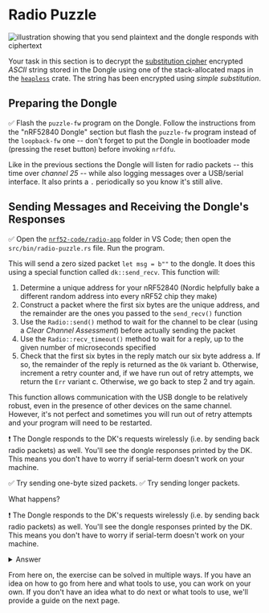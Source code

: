 # Radio Puzzle

![illustration showing that you send plaintext and the dongle responds with ciphertext](img/puzzle_illustration.jpg)

Your task in this section is to decrypt the [substitution cipher] encrypted *ASCII* string stored in the Dongle using one of the stack-allocated maps in the [`heapless`] crate. The string has been encrypted using *simple substitution*.

## Preparing the Dongle

[substitution cipher]: https://en.wikipedia.org/wiki/Substitution_cipher
[`heapless`]: https://docs.rs/heapless

✅ Flash the `puzzle-fw` program on the Dongle. Follow the instructions from the "nRF52840 Dongle" section but flash the `puzzle-fw` program instead of the `loopback-fw` one -- don't forget to put the Dongle in bootloader mode (pressing the reset button) before invoking `nrfdfu`.

Like in the previous sections the Dongle will listen for radio packets -- this time over *channel 25* -- while also logging messages over a USB/serial interface. It also prints a `.` periodically so you know it's still alive.

## Sending Messages and Receiving the Dongle's Responses

✅ Open the [`nrf52-code/radio-app`](../../nrf52-code/radio-app) folder in VS Code; then open the `src/bin/radio-puzzle.rs` file. Run the program.

This will send a zero sized packet `let msg = b""` to the dongle. It does this using a special function called `dk::send_recv`. This function will:

1. Determine a unique address for your nRF52840 (Nordic helpfully bake a different random address into every nRF52 chip they make)
2. Construct a packet where the first six bytes are the unique address, and the remainder are the ones you passed to the `send_recv()` function
3. Use the `Radio::send()` method to wait for the channel to be clear (using a *Clear Channel Assessment*) before actually sending the packet 
4. Use the `Radio::recv_timeout()` method to wait for a reply, up to the given number of microseconds specified
5. Check that the first six bytes in the reply match our six byte address
   a. If so, the remainder of the reply is returned as the `Ok` variant
   b. Otherwise, increment a retry counter and, if we have run out of retry attempts, we return the `Err` variant
   c. Otherwise, we go back to step 2 and try again.

This function allows communication with the USB dongle to be relatively robust, even in the presence of other devices on the same channel. However, it's not perfect and sometimes you will run out of retry attempts and your program will need to be restarted.

❗ The Dongle responds to the DK's requests wirelessly (i.e. by sending back radio packets) as well. You'll see the dongle responses printed by the DK. This means you don't have to worry if serial-term doesn't work on your machine.

✅ Try sending one-byte sized packets.
✅ Try sending longer packets.

What happens?

❗ The Dongle responds to the DK's requests wirelessly (i.e. by sending back radio packets) as well. You'll see the dongle responses printed by the DK. This means you don't have to worry if serial-term doesn't work on your machine.

<details>
    <summary>Answer</summary>

The Dongle will respond differently depending on the length of the payload in the incoming packet:

- On zero-sized payloads (i.e. packets that only contain the device address and nothing else) it will respond with the encrypted string.
- On one-byte sized payloads it will respond with the *direct* mapping from the given *plaintext* letter (single `u8` value) to the corresponding *ciphertext* letter (another `u8` value).
- On payloads of any other length the Dongle will respond with the string `correct` if it received the correct secret string, otherwise it will respond with the string `incorrect`.

The Dongle will always respond with payloads that are valid UTF-8 so you can use `str::from_utf8` on the response packets. However, do not attempt to look inside the raw packet, as it will contain six random address bytes at the start, and they will not be valid UTF-8. Only look at the `&[u8]` that the `send_recv()` function returns, and treat the `Packet` as just a storage area that you don't look inside.

This step is illustrated in `src/bin/radio-puzzle-1.rs`

</details>

From here on, the exercise can be solved in multiple ways. If you have an idea on how to go from here and what tools to use, you can work on your own. If you don't have an idea what to do next or what tools to use, we'll provide a guide on the next page.
